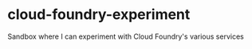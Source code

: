 cloud-foundry-experiment
========================

Sandbox where I can experiment with Cloud Foundry's various services
